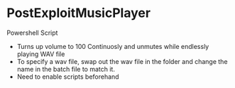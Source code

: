 # PostExploitMusicPlayer
Powershell Script
- Turns up volume to 100 Continuosly and unmutes while endlessly playing WAV file
- To specify a wav file, swap out the wav file in the folder and change the name in the batch file to match it.
- Need to enable scripts beforehand
